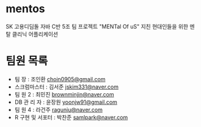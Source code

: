 # mentos
SK 고용디딤돌 자바 C반 5조 팀 프로젝트 "MENTal Of uS" 지친 현대인들을 위한 멘탈 클리닉 어플리케이션

# 팀원 목록
- 팀       장 : 조인환 choin0905@gmail.com
- 스크럼마스터 : 김서준 jskim331@naver.com
- 팀   원   2 : 최민진 brownminjin@naver.com
- DB 관 리 자 : 윤장원 yoonjw91@gmail.com
- 팀   원   4 : 라건주 ragunju@naver.com
- R 구현 및 서포터 : 박찬준 samlpark@naver.com